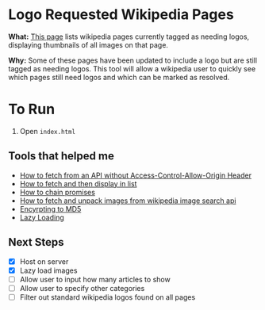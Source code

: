 # Logo Requested Wikipedia Pages

**What:** [This page](https://marley.github.io/wikitool/) lists wikipedia pages currently tagged as needing logos, displaying thumbnails of all images on that page.

**Why:** Some of these pages have been updated to include a logo but are still tagged as needing logos. This tool will allow a wikipedia user to quickly see which pages still need logos and which can be marked as resolved.

# To Run

1.  Open `index.html`

## Tools that helped me

- [How to fetch from an API without Access-Control-Allow-Origin Header](https://medium.com/@dtkatz/3-ways-to-fix-the-cors-error-and-how-access-control-allow-origin-works-d97d55946d9)
- [How to fetch and then display in list](https://attacomsian.com/blog/using-javascript-fetch-api-to-get-and-post-data)
- [How to chain promises](https://dev.to/bennypowers/promise-chains-are-kinda-awesome-273o)
- [How to fetch and unpack images from wikipedia image search api](https://stackoverflow.com/a/20431917/9222529)
- [Encyrpting to MD5](https://stackoverflow.com/questions/1655769/fastest-md5-implementation-in-javascript)
- [Lazy Loading](https://www.sitepoint.com/five-techniques-lazy-load-images-website-performance/)

## Next Steps

- [x] Host on server
- [x] Lazy load images
- [ ] Allow user to input how many articles to show
- [ ] Allow user to specify other categories
- [ ] Filter out standard wikipedia logos found on all pages
